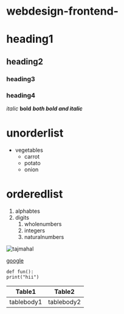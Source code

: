 # webdesign-frontend-
# heading1
## heading2
### heading3
### heading4
*italic*
**bold**
***both bold and italic***

# unorderlist
 
 * vegetables
   * carrot
   * potato
   * onion

# orderedlist
 
 1. alphabtes
 2. digits
    1. wholenumbers
    2. integers
    3. naturalnumbers


![tajmahal](https://images.app.goo.gl/Pt93VRWhopx5y6219)
 
[google](http://www.google.com) 

~~~phython
def fun():
print("hii") 
~~~

Table1|Table2
------|-------
tablebody1|tablebody2
